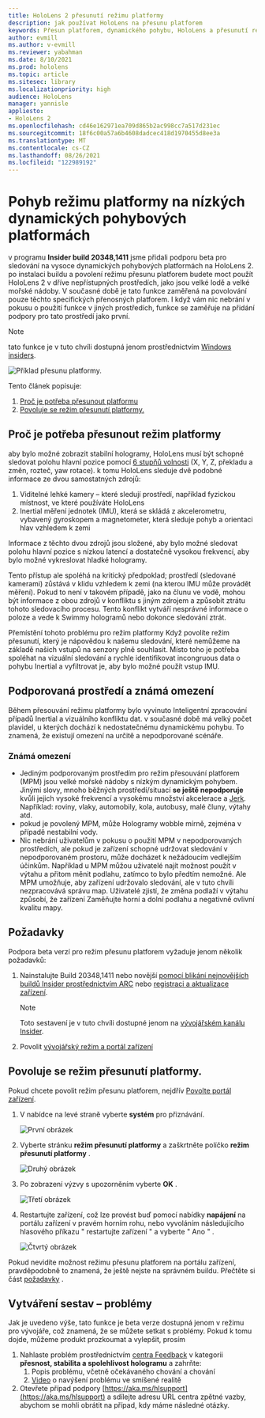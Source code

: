 ```yaml
---
title: HoloLens 2 přesunutí režimu platformy
description: jak používat HoloLens na přesunu platforem
keywords: Přesun platforem, dynamického pohybu, HoloLens a přesunutí režimu platformy
author: evmill
ms.author: v-evmill
ms.reviewer: yabahman
ms.date: 8/10/2021
ms.prod: hololens
ms.topic: article
ms.sitesec: library
ms.localizationpriority: high
audience: HoloLens
manager: yannisle
appliesto:
- HoloLens 2
ms.openlocfilehash: cd46e162971ea709d865b2ac998cc7a517d231ec
ms.sourcegitcommit: 18f6c00a57a6b4608dadcec418d1970455d8ee3a
ms.translationtype: MT
ms.contentlocale: cs-CZ
ms.lasthandoff: 08/26/2021
ms.locfileid: "122989192"
---
```

# <a name="moving-platform-mode-on-low-dynamic-motion-moving-platforms"></a>Pohyb režimu platformy na nízkých dynamických pohybových platformách

v programu **Insider build 20348,1411** jsme přidali podporu beta pro sledování na vysoce dynamických pohybových platformách na HoloLens 2. po instalaci buildu a povolení režimu přesunu platforem budete moct použít HoloLens 2 v dříve nepřístupných prostředích, jako jsou velké lodě a velké mořské nádoby. V současné době je tato funkce zaměřená na povolování pouze těchto specifických přenosných platforem. I když vám nic nebrání v pokusu o použití funkce v jiných prostředích, funkce se zaměřuje na přidání podpory pro tato prostředí jako první.

> [!NOTE]
> tato funkce je v tuto chvíli dostupná jenom prostřednictvím [Windows insiders](hololens-insider.md).

![Příklad přesunu platformy.](./images/mpm-compare.gif)

Tento článek popisuje:

1. [Proč je potřeba přesunout platformu](#why-moving-platform-mode-is-necessary)
1. [Povoluje se režim přesunutí platformy.](#enabling-moving-platform-mode)

## <a name="why-moving-platform-mode-is-necessary"></a>Proč je potřeba přesunout režim platformy

aby bylo možné zobrazit stabilní hologramy, HoloLens musí být schopné sledovat polohu hlavní pozice pomocí [6 stupňů volnosti](https://en.wikipedia.org/wiki/Six_degrees_of_freedom) (X, Y, Z, překladu a změn, rozteč, yaw rotace). k tomu HoloLens sleduje dvě podobné informace ze dvou samostatných zdrojů:

1. Viditelné lehké kamery – které sledují prostředí, například fyzickou místnost, ve které používáte HoloLens
1. Inertial měření jednotek (IMU), která se skládá z akcelerometru, vybavený gyroskopem a magnetometer, která sleduje pohyb a orientaci hlav vzhledem k zemi

Informace z těchto dvou zdrojů jsou složené, aby bylo možné sledovat polohu hlavní pozice s nízkou latencí a dostatečně vysokou frekvencí, aby bylo možné vykreslovat hladké hologramy.

Tento přístup ale spoléhá na kritický předpoklad; prostředí (sledované kamerami) zůstává v klidu vzhledem k zemi (na kterou IMU může provádět měření). Pokud to není v takovém případě, jako na člunu ve vodě, mohou být informace z obou zdrojů v konfliktu s jiným zdrojem a způsobit ztrátu tohoto sledovacího procesu. Tento konflikt vytváří nesprávné informace o poloze a vede k Swimmy hologramů nebo dokonce sledování ztrát.

Přemístění tohoto problému pro režim platformy Když povolíte režim přesunutí, který je nápovědou k našemu sledování, které nemůžeme na základě našich vstupů na senzory plně souhlasit. Místo toho je potřeba spoléhat na vizuální sledování a rychle identifikovat incongruous data o pohybu Inertial a vyfiltrovat je, aby bylo možné použít vstup IMU.

## <a name="supported-environments-and-known-limitations"></a>Podporovaná prostředí a známá omezení

Během přesouvání režimu platformy bylo vyvinuto Inteligentní zpracování případů Inertial a vizuálního konfliktu dat. v současné době má velký počet plavidel, u kterých dochází k nedostatečnému dynamickému pohybu. To znamená, že existují omezení na určitě a nepodporované scénáře.

### <a name="known-limitations"></a>Známá omezení

- Jediným podporovaným prostředím pro režim přesouvání platforem (MPM) jsou velké mořské nádoby s nízkým dynamickým pohybem. Jinými slovy, mnoho běžných prostředí/situací **se ještě nepodporuje** kvůli jejich vysoké frekvencí a vysokému množství akcelerace a [Jerk](https://en.wikipedia.org/wiki/Jerk_(physics)). Například: roviny, vlaky, automobily, kola, autobusy, malé čluny, výtahy atd.
- pokud je povolený MPM, může Hologramy wobble mírně, zejména v případě nestabilní vody.
- Nic nebrání uživatelům v pokusu o použití MPM v nepodporovaných prostředích, ale pokud je zařízení schopné udržovat sledování v nepodporovaném prostoru, může docházet k nežádoucím vedlejším účinkům. Například u MPM můžou uživatelé najít možnost použít v výtahu a přitom měnit podlahu, zatímco to bylo předtím nemožné. Ale MPM umožňuje, aby zařízení udržovalo sledování, ale v tuto chvíli nezpracovává správu map. Uživatelé zjistí, že změna podlaží v výtahu způsobí, že zařízení Zaměňujte horní a dolní podlahu a negativně ovlivní kvalitu mapy.

## <a name="prerequisites"></a>Požadavky

Podpora beta verzí pro režim přesunu platforem vyžaduje jenom několik požadavků:

1. Nainstalujte Build 20348,1411 nebo novější [pomocí blikání nejnovějších buildů Insider prostřednictvím ARC](hololens-insider.md#ffu-download-and-flash-directions) nebo [registraci a aktualizace zařízení](hololens-insider.md#start-receiving-insider-builds).

   > [!NOTE]
   > Toto sestavení je v tuto chvíli dostupné jenom na [vývojářském kanálu Insider](hololens-insider.md#start-receiving-insider-builds).

2. Povolit [vývojářský režim a portál zařízení](/mixed-reality/develop/platform-capabilities-and-apis/using-the-windows-device-portal)

## <a name="enabling-moving-platform-mode"></a>Povoluje se režim přesunutí platformy.

Pokud chcete povolit režim přesunu platforem, nejdřív [Povolte portál zařízení](/windows/mixed-reality/develop/platform-capabilities-and-apis/using-the-windows-device-portal).

1. V nabídce na levé straně vyberte **systém** pro přiznávání.

   ![První obrázek](.\images\moving-platform-1w.png)

2. Vyberte stránku **režim přesunutí platformy** a zaškrtněte políčko **režim přesunutí platformy** .

    ![Druhý obrázek](.\images\moving-platform-2z.png)

3. Po zobrazení výzvy s upozorněním vyberte **OK** .

   ![Třetí obrázek](.\images\moving-platform-3w.png)

4. Restartujte zařízení, což lze provést buď pomocí nabídky **napájení** na portálu zařízení v pravém horním rohu, nebo vyvoláním následujícího hlasového příkazu &quot; restartujte zařízení &quot; a vyberte &quot; Ano &quot; .

   ![Čtvrtý obrázek](.\images\moving-platform-4z.png)

Pokud nevidíte možnost režimu přesunu platforem na portálu zařízení, pravděpodobně to znamená, že ještě nejste na správném buildu. Přečtěte si část [požadavky](#prerequisites) .

## <a name="reporting-issues"></a>Vytváření sestav – problémy

Jak je uvedeno výše, tato funkce je beta verze dostupná jenom v režimu pro vývojáře, což znamená, že se můžete setkat s problémy. Pokud k tomu dojde, můžeme produkt prozkoumat a vylepšit, prosím

1. Nahlaste problém prostřednictvím [centra Feedback](hololens-feedback.md) v kategorii **přesnost, stabilita a spolehlivost hologramu** a zahrňte:
    1. Popis problému, včetně očekávaného chování a chování
    1. [Video](holographic-photos-and-videos.md#capture-a-mixed-reality-video) o navýšení problému ve smíšené realitě
2.  Otevřete případ podpory [https://aka.ms/hlsupport](https://aka.ms/hlsupport) a sdílejte adresu URL centra zpětné vazby, abychom se mohli obrátit na případ, kdy máme následné otázky.